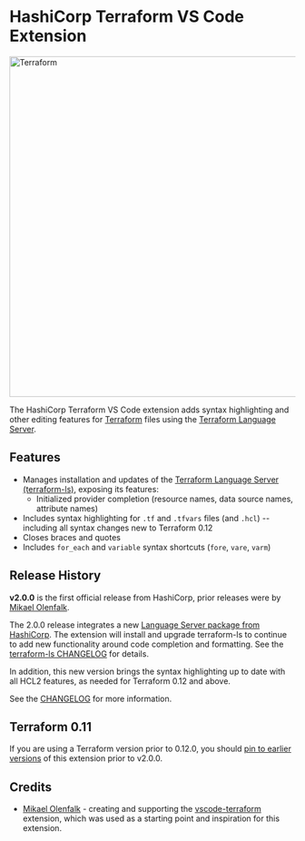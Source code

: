 # HashiCorp Terraform VS Code Extension

<img alt="Terraform" src="https://www.terraform.io/assets/images/logo-hashicorp-3f10732f.svg" width="600px">

The HashiCorp Terraform VS Code extension adds syntax highlighting and other editing features for <a href="https://www.terraform.io/">Terraform</a> files using the [Terraform Language Server](https://github.com/hashicorp/terraform-ls).

## Features

- Manages installation and updates of the [Terraform Language Server (terraform-ls)](https://github.com/hashicorp/terraform-ls), exposing its features:
  - Initialized provider completion (resource names, data source names, attribute names)
- Includes syntax highlighting for `.tf` and `.tfvars` files (and `.hcl`) -- including all syntax changes new to Terraform 0.12
- Closes braces and quotes
- Includes `for_each` and `variable` syntax shortcuts (`fore`, `vare`, `varm`)

## Release History

**v2.0.0**  is the first official release from HashiCorp, prior releases were by [Mikael Olenfalk](https://github.com/mauve).

The 2.0.0 release integrates a new [Language Server package from HashiCorp](https://github.com/hashicorp/terraform-ls). The extension will install and upgrade terraform-ls to continue to add new functionality around code completion and formatting. See the [terraform-ls CHANGELOG](https://github.com/hashicorp/terraform-ls/blob/master/CHANGELOG.md) for details.

In addition, this new version brings the syntax highlighting up to date with all HCL2 features, as needed for Terraform 0.12 and above.

See the [CHANGELOG](https://github.com/hashicorp/terraform-vscode-extension-internal/blob/master/CHANGELOG.md) for more information.

## Terraform 0.11

If you are using a Terraform version prior to 0.12.0, you should [pin to earlier versions](https://code.visualstudio.com/updates/v1_30#_install-previous-versions) of this extension prior to v2.0.0.

## Credits

- [Mikael Olenfalk](https://github.com/mauve) - creating and supporting the [vscode-terraform](https://github.com/mauve/vscode-terraform) extension, which was used as a starting point and inspiration for this extension.
